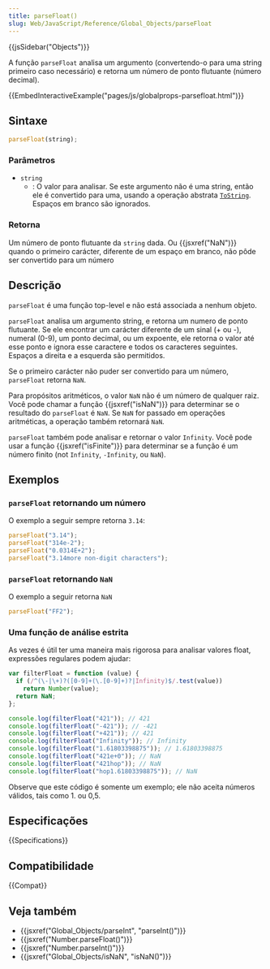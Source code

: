 ```yaml
---
title: parseFloat()
slug: Web/JavaScript/Reference/Global_Objects/parseFloat
---
```


{{jsSidebar("Objects")}}

A função `parseFloat` analisa um argumento (convertendo-o para uma string primeiro caso necessário) e retorna um número de ponto flutuante (número decimal).

{{EmbedInteractiveExample("pages/js/globalprops-parsefloat.html")}}

## Sintaxe

```js
parseFloat(string);
```

### Parâmetros

- `string`
  - : O valor para analisar. Se este argumento não é uma string, então ele é convertido para uma, usando a operação abstrata [`ToString`](https://tc39.es/ecma262/#sec-tostring). Espaços em branco são ignorados.

### Retorna

Um número de ponto flutuante da `string` dada. Ou {{jsxref("NaN")}} quando o primeiro carácter, diferente de um espaço em branco, não pôde ser convertido para um número

## Descrição

`parseFloat` é uma função top-level e não está associada a nenhum objeto.

`parseFloat` analisa um argumento string, e retorna um numero de ponto flutuante. Se ele encontrar um carácter diferente de um sinal (+ ou -), numeral (0-9), um ponto decimal, ou um expoente, ele retorna o valor até esse ponto e ignora esse caractere e todos os caracteres seguintes. Espaços a direita e a esquerda são permitidos.

Se o primeiro carácter não puder ser convertido para um número, `parseFloat` retorna `NaN`.

Para propósitos aritméticos, o valor `NaN` não é um número de qualquer raiz. Você pode chamar a função {{jsxref("isNaN")}} para determinar se o resultado do `parseFloat` é `NaN`. Se `NaN` for passado em operações aritméticas, a operação também retornará `NaN`.

`parseFloat` também pode analisar e retornar o valor `Infinity`. Você pode usar a função {{jsxref("isFinite")}} para determinar se a função é um número finito (not `Infinity`, `-Infinity`, ou `NaN`).

## Exemplos

### `parseFloat` retornando um número

O exemplo a seguir sempre retorna `3.14`:

```js
parseFloat("3.14");
parseFloat("314e-2");
parseFloat("0.0314E+2");
parseFloat("3.14more non-digit characters");
```

### `parseFloat` retornando `NaN`

O exemplo a seguir retorna `NaN`

```js
parseFloat("FF2");
```

### Uma função de análise estrita

As vezes é útil ter uma maneira mais rigorosa para analisar valores float, expressões regulares podem ajudar:

```js
var filterFloat = function (value) {
  if (/^(\-|\+)?([0-9]+(\.[0-9]+)?|Infinity)$/.test(value))
    return Number(value);
  return NaN;
};

console.log(filterFloat("421")); // 421
console.log(filterFloat("-421")); // -421
console.log(filterFloat("+421")); // 421
console.log(filterFloat("Infinity")); // Infinity
console.log(filterFloat("1.61803398875")); // 1.61803398875
console.log(filterFloat("421e+0")); // NaN
console.log(filterFloat("421hop")); // NaN
console.log(filterFloat("hop1.61803398875")); // NaN
```

Observe que este código é somente um exemplo; ele não aceita números válidos, tais como 1. ou 0,5.

## Especificações

{{Specifications}}

## Compatibilidade

{{Compat}}

## Veja também

- {{jsxref("Global_Objects/parseInt", "parseInt()")}}
- {{jsxref("Number.parseFloat()")}}
- {{jsxref("Number.parseInt()")}}
- {{jsxref("Global_Objects/isNaN", "isNaN()")}}
